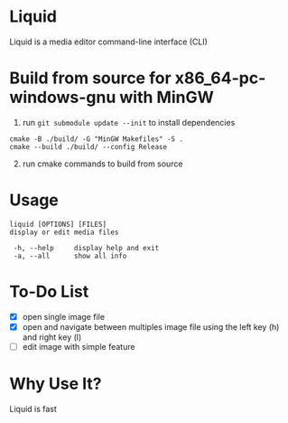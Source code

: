 # Liquid
Liquid is a media editor command-line interface (CLI)

# Build from source for x86_64-pc-windows-gnu with MinGW
1. run `git submodule update --init` to install dependencies
```
cmake -B ./build/ -G "MinGW Makefiles" -S .
cmake --build ./build/ --config Release
```
2. run cmake commands to build from source

# Usage
```
liquid [OPTIONS] [FILES]
display or edit media files

 -h, --help     display help and exit
 -a, --all      show all info
```

# To-Do List
- [x] open single image file
- [x] open and navigate between multiples image file using the left key (h) and right key (l)
- [ ] edit image with simple feature

# Why Use It?
Liquid is fast
